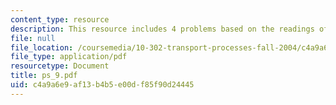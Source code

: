 ```yaml
---
content_type: resource
description: This resource includes 4 problems based on the readings of course text.
file: null
file_location: /coursemedia/10-302-transport-processes-fall-2004/c4a9a6e9af13b4b5e00df85f90d24445_ps_9.pdf
file_type: application/pdf
resourcetype: Document
title: ps_9.pdf
uid: c4a9a6e9-af13-b4b5-e00d-f85f90d24445
---
```

